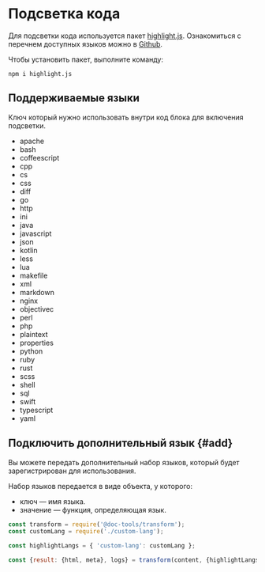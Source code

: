 # Подсветка кода

Для подсветки кода используется пакет [highlight.js](https://www.npmjs.com/package/highlight.js). Ознакомиться с перечнем доступных языков можно в [Github](https://github.com/highlightjs/highlight.js/tree/master/src/languages).

Чтобы установить пакет, выполните команду:
```shell
npm i highlight.js
```

## Поддерживаемые языки

Ключ который нужно использовать внутри код блока для включения подсветки.

* apache
* bash
* coffeescript
* cpp
* cs
* css
* diff
* go
* http
* ini
* java
* javascript
* json
* kotlin
* less
* lua
* makefile
* xml
* markdown
* nginx
* objectivec
* perl
* php
* plaintext
* properties
* python
* ruby
* rust
* scss
* shell
* sql
* swift
* typescript
* yaml

## Подключить дополнительный язык {#add}

Вы можете передать дополнительный набор языков, который будет зарегистрирован для использования.

Набор языков передается в виде объекта, у которого:

* ключ — имя языка.
* значение — функция, определяющая язык.

```javascript
const transform = require('@doc-tools/transform');
const customLang = require('./custom-lang');

const highlightLangs = { 'custom-lang': customLang };

const {result: {html, meta}, logs} = transform(content, {highlightLangs});
```
